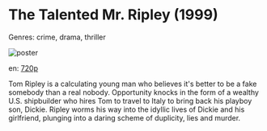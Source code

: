 # The Talented Mr. Ripley (1999)

Genres: crime, drama, thriller

![poster](http://image.tmdb.org/t/p/w500/cTV9p4Pup3XLGYZ0aNJCF9c4GuL.jpg)

en:
  [720p](magnet:?xt=urn:btih:4BD4C03C49DA6C7C4BCBEDD6F42C40A9080255BF&tr=udp://glotorrents.pw:6969/announce&tr=udp://tracker.opentrackr.org:1337/announce&tr=udp://torrent.gresille.org:80/announce&tr=udp://tracker.openbittorrent.com:80&tr=udp://tracker.coppersurfer.tk:6969&tr=udp://tracker.leechers-paradise.org:6969&tr=udp://p4p.arenabg.ch:1337&tr=udp://tracker.internetwarriors.net:1337)
  


Tom Ripley is a calculating young man who believes it's better to be a fake somebody than a real nobody. Opportunity knocks in the form of a wealthy U.S. shipbuilder who hires Tom to travel to Italy to bring back his playboy son, Dickie. Ripley worms his way into the idyllic lives of Dickie and his girlfriend, plunging into a daring scheme of duplicity, lies and murder.